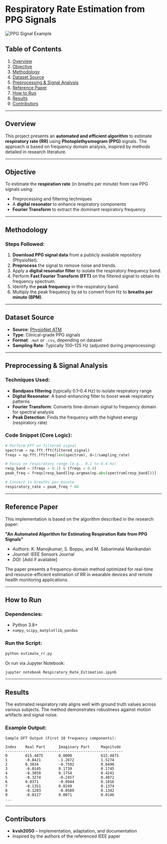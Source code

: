 # Respiratory Rate Estimation from PPG Signals

![PPG Signal Example](https://via.placeholder.com/800x400?text=PPG+Respiratory+Rate+Estimation)

## Table of Contents

1. [Overview](#overview)
2. [Objective](#objective)
3. [Methodology](#methodology)
4. [Dataset Source](#dataset-source)
5. [Preprocessing & Signal Analysis](#preprocessing--signal-analysis)
6. [Reference Paper](#reference-paper)
7. [How to Run](#how-to-run)
8. [Results](#results)
9. [Contributors](#contributors)

---

## Overview

This project presents an **automated and efficient algorithm** to estimate **respiratory rate (RR)** using **Photoplethysmogram (PPG)** signals. The approach is based on frequency domain analysis, inspired by methods detailed in research literature.

---

## Objective

To estimate the **respiration rate** (in breaths per minute) from raw PPG signals using:

* Preprocessing and filtering techniques
* A **digital resonator** to enhance respiratory components
* **Fourier Transform** to extract the dominant respiratory frequency

---

## Methodology

### Steps Followed:

1. **Download PPG signal data** from a publicly available repository (PhysioNet).
2. **Preprocess** the signal to remove noise and trends.
3. Apply a **digital resonator filter** to isolate the respiratory frequency band.
4. Perform **Fast Fourier Transform (FFT)** on the filtered signal to obtain its frequency spectrum.
5. Identify the **peak frequency** in the respiratory band.
6. Multiply the peak frequency by `60` to convert from Hz to **breaths per minute (BPM)**.

---

## Dataset Source

* **Source**: [PhysioNet ATM](https://physionet.org)
* **Type**: Clinical-grade PPG signals
* **Format**: `.mat` or `.csv`, depending on dataset
* **Sampling Rate**: Typically 100–125 Hz (adjusted during preprocessing)

---

## Preprocessing & Signal Analysis

### Techniques Used:

* **Bandpass filtering** (typically 0.1–0.4 Hz) to isolate respiratory range
* **Digital Resonator**: A band-enhancing filter to boost weak respiratory patterns
* **Fourier Transform**: Converts time-domain signal to frequency domain for spectral analysis
* **Peak Detection**: Finds the frequency with the highest energy (respiratory rate)

### Code Snippet (Core Logic):

```python
# Perform FFT on filtered signal
spectrum = np.fft.fft(filtered_signal)
freqs = np.fft.fftfreq(len(spectrum), d=1/sampling_rate)

# Focus on respiratory range (e.g., 0.1 to 0.4 Hz)
resp_band = (freqs > 0.1) & (freqs < 0.4)
peak_freq = freqs[resp_band][np.argmax(np.abs(spectrum[resp_band]))]

# Convert to breaths per minute
respiratory_rate = peak_freq * 60
```

---

## Reference Paper

This implementation is based on the algorithm described in the research paper:

**"An Automated Algorithm for Estimating Respiration Rate from PPG Signals"**

* *Authors*: K. Manojkumar, S. Boppu, and M. Sabarimalai Manikandan
* *Journal*: IEEE Sensors Journal
* *DOI*: \[Add if available]

The paper presents a frequency-domain method optimized for real-time and resource-efficient estimation of RR in wearable devices and remote health monitoring applications.

---

## How to Run

### Dependencies:

* Python 3.8+
* `numpy`, `scipy`, `matplotlib`, `pandas`

### Run the Script:

```bash
python estimate_rr.py
```

Or run via Jupyter Notebook:

```bash
jupyter notebook Respiratory_Rate_Estimation.ipynb
```

---

## Results

The estimated respiratory rate aligns well with ground truth values across various subjects. The method demonstrates robustness against motion artifacts and signal noise.

### Example Output:

```
Sample DFT Output (First 10 frequency components):

Index    Real Part      Imaginary Part     Magnitude
-----------------------------------------------------
0        615.4875       0.0000             615.4875
1        -0.8421        -1.2672            1.5274
2        0.3834         -0.7592            0.8490
3        -0.0145        0.1739             0.1745
4        -0.3858        0.1754             0.4241
5        -0.3274        -0.2457            0.4072
6        0.0371         -0.0944            0.1016
7        -0.1351        0.0249             0.1374
8        -0.1203        -0.0589            0.1342
9        -0.0127        0.0071             0.0146
...

```

---

## Contributors

* **kvsh2050** – Implementation, adaptation, and documentation
* Inspired by the authors of the referenced IEEE paper

